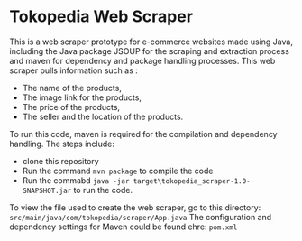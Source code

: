 # Tokopedia Web Scraper
This is a web scraper prototype for e-commerce websites made using Java, including the Java package JSOUP for the scraping and extraction process and maven for dependency and package handling processes.
This web scraper pulls information such as :
* The name of the products,
* The image link for the products,
* The price of the products,
* The seller and the location of the products.

To run this code, maven is required for the compilation and dependency handling.
The steps include:
* clone this repository
* Run the command ```mvn package``` to compile the code
* Run the commabd ```java -jar target\tokopedia_scraper-1.0-SNAPSHOT.jar``` to run the code.

To view the file used to create the web scraper, go to this directory:
```src/main/java/com/tokopedia/scraper/App.java```
The configuration and dependency settings for Maven could be found ehre:
```pom.xml```
